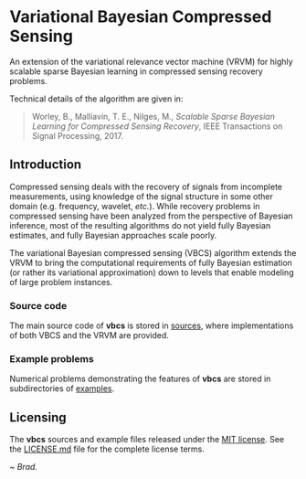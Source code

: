 
# Variational Bayesian Compressed Sensing

An extension of the variational relevance vector machine (VRVM) for
highly scalable sparse Bayesian learning in compressed sensing
recovery problems.

Technical details of the algorithm are given in:

> Worley, B., Malliavin, T. E., Nilges, M., _Scalable Sparse Bayesian
> Learning for Compressed Sensing Recovery_, IEEE Transactions on
> Signal Processing, 2017.

## Introduction

Compressed sensing deals with the recovery of signals from incomplete
measurements, using knowledge of the signal structure in some other
domain (e.g. frequency, wavelet, _etc._). While recovery problems
in compressed sensing have been analyzed from the perspective of
Bayesian inference, most of the resulting algorithms do not yield
fully Bayesian estimates, and fully Bayesian approaches scale
poorly.

The variational Bayesian compressed sensing (VBCS) algorithm extends
the VRVM to bring the computational requirements of fully Bayesian 
estimation (or rather its variational approximation) down to levels
that enable modeling of large problem instances.

### Source code

The main source code of **vbcs** is stored in [sources](sources), where
implementations of both VBCS and the VRVM are provided.

### Example problems

Numerical problems demonstrating the features of **vbcs** are stored in
subdirectories of [examples](examples).

## Licensing

The **vbcs** sources and example files released under the
[MIT license](https://opensource.org/licenses/MIT). See the
[LICENSE.md](LICENSE.md) file for the complete license terms.

*~ Brad.*


